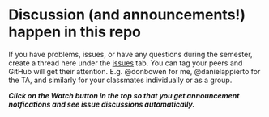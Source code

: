 # Discussion (and announcements!) happen in this repo

If you have problems, issues, or have any questions during the semester, create a thread here under the [issues](/issues) tab. You can tag your peers and GitHub will get their attention. E.g. @donbowen for me, @danielappierto for the TA, and similarly for your classmates individually or as a group. 

_**Click on the Watch button in the top so that you get announcement notfications and see issue discussions automatically.**_

